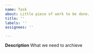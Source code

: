 ```yaml
---
name: Task
about: Little piece of work to be done.
title: ''
labels: ''
assignees: ''

---
```


**Description**
What we need to archieve
